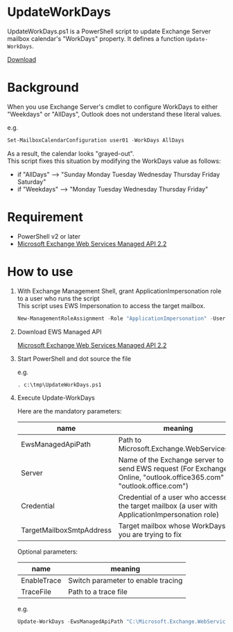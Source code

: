 # UpdateWorkDays
UpdateWorkDays.ps1 is a PowerShell script to update Exchange Server mailbox calendar's "WorkDays" property.
It defines a function `Update-WorkDays`.

[Download](https://github.com/jpmessaging/UpdateWorkDays/releases/download/v1.0/UpdateWorkDays.ps1)

# Background
When you use Exchange Server's cmdlet to configure WorkDays to either "Weekdays" or "AllDays", Outlook does not understand these literal values.

e.g.
```PowerShell
Set-MailboxCalendarConfiguration user01 -WorkDays AllDays
```

As a result, the calendar looks "grayed-out".  
This script fixes this situation by modifying the WorkDays value as follows:

- if "AllDays"  --> "Sunday Monday Tuesday Wednesday Thursday Friday Saturday"
- if "Weekdays" --> "Monday Tuesday Wednesday Thursday Friday"

# Requirement
- PowerShell v2 or later
- [Microsoft Exchange Web Services Managed API 2.2](https://www.microsoft.com/en-us/download/details.aspx?id=42951)

# How to use

1. With Exchange Management Shell, grant ApplicationImpersonation role to a user who runs the script  
   This script uses EWS Impersonation to access the target mailbox.

   ```PowerShell
   New-ManagementRoleAssignment -Role "ApplicationImpersonation" -User contoso\administrator
   ```
   
2. Download EWS Managed API
   
   [Microsoft Exchange Web Services Managed API 2.2](https://www.microsoft.com/en-us/download/details.aspx?id=42951)

3. Start PowerShell and dot source the file

   e.g. 
   ```
   . c:\tmp\UpdateWorkDays.ps1
   ```
  
5. Execute Update-WorkDays

   Here are the mandatory parameters:
   
   |name|meaning
   |----|-
   |EwsManagedApiPath|Path to Microsoft.Exchange.WebServices.dll
   |Server|Name of the Exchange server to send EWS request (For Exchange Online, "outlook.office365.com" or "outlook.office.com")
   |Credential|Credential of a user who accesses the target mailbox (a user with ApplicationImpersonation role)
   |TargetMailboxSmtpAddress|Target mailbox whose WorkDays you are trying to fix
   
   Optional parameters:

   |name|meaning
   |----|-
   |EnableTrace|Switch parameter to enable tracing
   |TraceFile|Path to a trace file
   
   
   e.g.
   ```PowerShell
   Update-WorkDays -EwsManagedApiPath "C:\Microsoft.Exchange.WebServices.dll" -Server myExchange.contoso.local -Credential (Get-Credential) -TargetMailboxSmtpAddress user01@contoso.local
   ```
   
   
   
  
